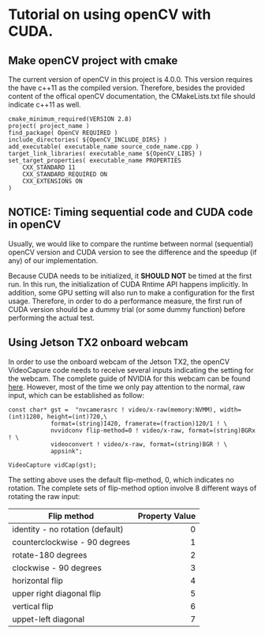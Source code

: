 # Tutorial on using openCV with CUDA.

## Make openCV project with cmake

The current version of openCV in this project is 4.0.0. This version requires the have c++11 as the compiled version. Therefore, besides the provided content of the offical openCV documentation, the CMakeLists.txt file should indicate c++11 as well.

```
cmake_minimum_required(VERSION 2.8)
project( project_name )
find_package( OpenCV REQUIRED )
include_directories( ${OpenCV_INCLUDE_DIRS} )
add_executable( executable_name source_code_name.cpp )
target_link_libraries( executable_name ${OpenCV_LIBS} )
set_target_properties( executable_name PROPERTIES
    CXX_STANDARD 11
    CXX_STANDARD_REQUIRED ON
    CXX_EXTENSIONS ON
)
```

## NOTICE: Timing sequential code and CUDA code in openCV

Usually, we would like to compare the runtime between normal (sequential) openCV version and CUDA version to see the difference and the speedup (if any) of our implementation.

Because CUDA needs to be initialized, it **SHOULD NOT** be timed at the first run. In this run, the initialization of CUDA Rntime API happens implicitly. In addition, some GPU setting will also run to make a configuration for the first usage. Therefore, in order to do a performance measure, the first run of CUDA version should be a dummy trial (or some dummy function) before performing the actual test.

## Using Jetson TX2 onboard webcam

In order to use the onboard webcam of the Jetson TX2, the openCV VideoCapure code needs to receive several inputs indicating the setting for the webcam. The complete guide of NVIDIA for this webcam can be found [here](https://developer.download.nvidia.com/embedded/L4T/r24_Release_v2.0/Docs/L4T_Tegra_X1_Multimedia_User_Guide_Release_24.2.pdf?X3y2hPgEp4kolJ_SW-jeGK3DRxEXakPWxExnt0S2WM3LoFnDeOXAvCGaFjm7NxTenIo5MHRsEYEAaUcA3DazzNmwEe45VNRPq1REAqhxHiIZYCtxLGj1uRgyJO-xisdsXLg-gkbfPNDLyXZU6Vwp6nz1JV2gSXgfFdPhFtwSsfpZVeq_Uzl9bl38twCJKe9lAHYSnus). However, most of the time we only pay attention to the normal, raw input, which can be established as follow:

```
const char* gst =  "nvcamerasrc ! video/x-raw(memory:NVMM), width=(int)1280, height=(int)720,\
			format=(string)I420, framerate=(fraction)120/1 ! \
			nvvidconv flip-method=0 ! video/x-raw, format=(string)BGRx ! \
			videoconvert ! video/x-raw, format=(string)BGR ! \
			appsink";

VideoCapture vidCap(gst);
```

The setting above uses the default flip-method, 0, which indicates no rotation. The complete sets of flip-method option involve 8 different ways of rotating the raw input:

| Flip method | Property Value|
|-------------|--------------:|
|identity - no rotation (default) | 0 |
|counterclockwise - 90 degrees | 1 |
|rotate-180 degrees| 2 |
|clockwise - 90 degrees | 3 |
|horizontal flip| 4 |
|upper right diagonal flip| 5 |
|vertical flip| 6 |
|uppet-left diagonal | 7 |

